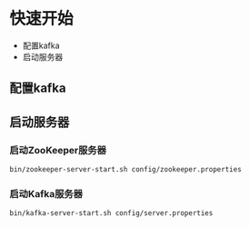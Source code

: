 # 快速开始
- 配置kafka
- 启动服务器
##  配置kafka
## 启动服务器 

### 启动ZooKeeper服务器
```
bin/zookeeper-server-start.sh config/zookeeper.properties
```
### 启动Kafka服务器
```
bin/kafka-server-start.sh config/server.properties
```

